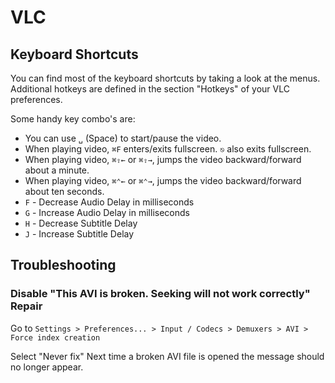 # VLC #

## Keyboard Shortcuts ##

You can find most of the keyboard shortcuts by taking a look at the menus. Additional hotkeys are defined in the section "Hotkeys" of your VLC preferences.

Some handy key combo's are:
- You can use `␣` (Space) to start/pause the video.
- When playing video, `⌘F` enters/exits fullscreen. `⎋` also exits fullscreen.
- When playing video, `⌘⇧←` or `⌘⇧→`, jumps the video backward/forward about a minute.
- When playing video, `⌘⌃←` or `⌘⌃→`, jumps the video backward/forward about ten seconds.
- `F` - Decrease Audio Delay in milliseconds
- `G` - Increase Audio Delay in milliseconds
- `H` - Decrease Subtitle Delay
- `J` - Increase Subtitle Delay

## Troubleshooting ##

### Disable "This AVI is broken. Seeking will not work correctly" Repair ###

Go to `Settings > Preferences... > Input / Codecs > Demuxers > AVI > Force index creation`

Select "Never fix" Next time a broken AVI file is opened the message should no longer appear.
